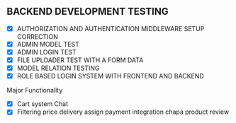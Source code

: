 ## BACKEND DEVELOPMENT TESTING

- [x] AUTHORIZATION AND AUTHENTICATION MIDDLEWARE SETUP CORRECTION
- [x] ADMIN MODEL TEST
- [x] ADMIN LOGIN TEST
- [x] FILE UPLOADER TEST WITH A FORM DATA
- [x] MODEL RELATION TESTING
- [x] ROLE BASED LOGIN SYSTEM WITH FRONTEND AND BACKEND

Major Functionality
-[x] Cart system
Chat
-[x] Filtering price
delivery assign
payment integration chapa
product review
